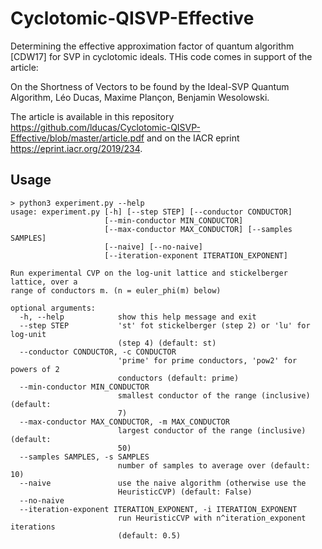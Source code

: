 # Cyclotomic-QISVP-Effective
Determining the effective approximation factor of quantum algorithm [CDW17] for SVP in cyclotomic ideals. THis code comes in support of the article:

On the Shortness of Vectors to be found  by the Ideal-SVP Quantum Algorithm, 
Léo Ducas, Maxime Plançon, Benjamin Wesolowski.

The article is available in this repository <https://github.com/lducas/Cyclotomic-QISVP-Effective/blob/master/article.pdf> and on the IACR eprint <https://eprint.iacr.org/2019/234>.

## Usage 
```
> python3 experiment.py --help
usage: experiment.py [-h] [--step STEP] [--conductor CONDUCTOR]
                     [--min-conductor MIN_CONDUCTOR]
                     [--max-conductor MAX_CONDUCTOR] [--samples SAMPLES]
                     [--naive] [--no-naive]
                     [--iteration-exponent ITERATION_EXPONENT]

Run experimental CVP on the log-unit lattice and stickelberger lattice, over a
range of conductors m. (n = euler_phi(m) below)

optional arguments:
  -h, --help            show this help message and exit
  --step STEP           'st' fot stickelberger (step 2) or 'lu' for log-unit
                        (step 4) (default: st)
  --conductor CONDUCTOR, -c CONDUCTOR
                        'prime' for prime conductors, 'pow2' for powers of 2
                        conductors (default: prime)
  --min-conductor MIN_CONDUCTOR
                        smallest conductor of the range (inclusive) (default:
                        7)
  --max-conductor MAX_CONDUCTOR, -m MAX_CONDUCTOR
                        largest conductor of the range (inclusive) (default:
                        50)
  --samples SAMPLES, -s SAMPLES
                        number of samples to average over (default: 10)
  --naive               use the naive algorithm (otherwise use the
                        HeuristicCVP) (default: False)
  --no-naive
  --iteration-exponent ITERATION_EXPONENT, -i ITERATION_EXPONENT
                        run HeuristicCVP with n^iteration_exponent iterations
                        (default: 0.5)

```
